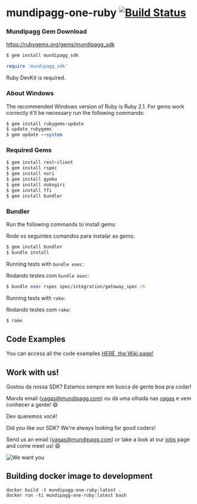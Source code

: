 # mundipagg-one-ruby [![Build Status](https://travis-ci.org/mundipagg/mundipagg-one-ruby.svg?branch=master)](https://travis-ci.org/mundipagg/mundipagg-one-ruby)

### Mundipagg Gem Download
https://rubygems.org/gems/mundipagg_sdk

```ruby
$ gem install mundipagg_sdk
```

```ruby
require 'mundipagg_sdk'
```

Ruby DevKit is required.

### About Windows
The recommended Windows version of Ruby is Ruby 2.1.
For gems work correctly it'll be necessary run the following commands:

```ruby
$ gem install rubygems-update
$ update_rubygems
$ gem update --system
```
### Required Gems
```ruby
$ gem install rest-client
$ gem install rspec
$ gem install nori
$ gem install gyoku
$ gem install nokogiri
$ gem install ffi
$ gem install bundler
```
### Bundler
Run the following commands to install gems:

Rode os seguintes comandos para instalar as gems:
```ruby
$ gem install bundler
$ bundle install
```

Running tests with `bundle exec`:

Rodando testes com `bundle exec`:
```ruby
$ bundle exec rspec spec/integration/gateway_spec.rb
```

Running tests with `rake`:

Rodando testes com `rake`:

```ruby
$ rake
```

## Code Examples

You can access all the code examples [HERE, the Wiki page!](https://github.com/mundipagg/mundipagg-one-ruby/wiki)

## Work with us!

Gostou da nossa SDK? Estamos sempre em busca de gente boa pra codar!

Manda email (vagas@mundipagg.com) ou dá uma olhada nas [vagas](https://github.com/mundipagg/vagas) e vem conhecer a gente! :smile:

Dev queremos você!

Did you like our SDK? We're always looking for good coders!

Send us an email (vagas@mundipagg.com) or take a look at our [jobs](https://github.com/mundipagg/vagas) page and come meet us! :smile:

![We want you](https://raw.githubusercontent.com/mundipagg/vagas/master/we_want_you.jpg)


## Building docker image to development
```
docker build -t mundipagg-one-ruby:latest .
docker run -ti mundipagg-one-ruby:latest bash
```
